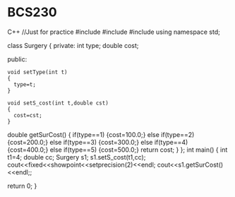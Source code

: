 # BCS230
C++
//Just for practice
#include <iostream>
#include<cmath>
#include <iomanip>
using namespace std;

class Surgery
{
  private:
    int type;
    double cost;
    
  public:
  
    void setType(int t)
    {
      type=t;
    }
    
    void setS_cost(int t,double cst)
    {
      cost=cst;
    }
    
   double getSurCost()
   {
      if(type==1)
       {cost=100.0;}
      else if(type==2)
        {cost=200.0;}
      else if(type==3)
        {cost=300.0;}
      else if(type==4)
        {cost=400.0;} 
      else if(type==5)
        {cost=500.0;}
     return cost;
   }
};
int main() {
  int t1=4;
  double cc;
  Surgery s1;
  s1.setS_cost(t1,cc);
  cout<<fixed<<showpoint<<setprecision(2)<<endl;
  cout<<s1.getSurCost()<<endl;;
  
  return 0;
}
